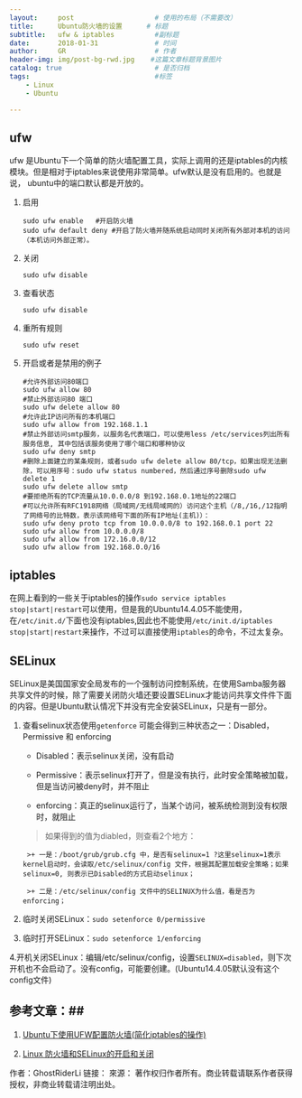 ```yaml
---
layout:     post                    # 使用的布局（不需要改）
title:      Ubuntu防火墙的设置      # 标题 
subtitle:   ufw & iptables          #副标题
date:       2018-01-31              # 时间
author:     GR                      # 作者
header-img: img/post-bg-rwd.jpg    #这篇文章标题背景图片
catalog: true                       # 是否归档
tags:                               #标签
    - Linux
    - Ubuntu

---
```


## ufw ##

ufw 是Ubuntu下一个简单的防火墙配置工具，实际上调用的还是iptables的内核模块。但是相对于iptables来说使用非常简单。ufw默认是没有启用的。也就是说， ubuntu中的端口默认都是开放的。

1. 启用
    ```shell
    sudo ufw enable   #开启防火墙
    sudo ufw default deny #开启了防火墙并随系统启动同时关闭所有外部对本机的访问（本机访问外部正常）。
    ```
2. 关闭
    ```shell
    sudo ufw disable
    ```
3. 查看状态
    ```shell
    sudo ufw disable
    ```
4. 重所有规则
    ```shell
    sudo ufw reset
    ```
4. 开启或者是禁用的例子
    ```shell
    #允许外部访问80端口
    sudo ufw allow 80 
    #禁止外部访问80 端口
    sudo ufw delete allow 80 
    #允许此IP访问所有的本机端口
    sudo ufw allow from 192.168.1.1 
    #禁止外部访问smtp服务，以服务名代表端口，可以使用less /etc/services列出所有服务信息, 其中包括该服务使用了哪个端口和哪种协议
    sudo ufw deny smtp 
    #删除上面建立的某条规则，或者sudo ufw delete allow 80/tcp，如果出现无法删除，可以用序号：sudo ufw status numbered，然后通过序号删除sudo ufw delete 1
    sudo ufw delete allow smtp 
    #要拒绝所有的TCP流量从10.0.0.0/8 到192.168.0.1地址的22端口
    #可以允许所有RFC1918网络（局域网/无线局域网的）访问这个主机（/8,/16,/12指明了网络号的比特数，表示该网络号下面的所有IP地址(主机)）：
    sudo ufw deny proto tcp from 10.0.0.0/8 to 192.168.0.1 port 22 
    sudo ufw allow from 10.0.0.0/8
    sudo ufw allow from 172.16.0.0/12
    sudo ufw allow from 192.168.0.0/16
    ```

## iptables ##

在网上看到的一些关于iptables的操作`sudo service iptables stop|start|restart`可以使用，但是我的Ubuntu14.4.05不能使用，在`/etc/init.d/`下面也没有iptables,因此也不能使用`/etc/init.d/iptables stop|start|restart`来操作，不过可以直接使用`iptables`的命令，不过太复杂。

## SELinux ##

SELinux是美国国家安全局发布的一个强制访问控制系统，在使用Samba服务器共享文件的时候，除了需要关闭防火墙还要设置SELinux才能访问共享文件件下面的内容。但是Ubuntu默认情况下并没有完全安装SELinux，只是有一部分。

1. 查看selinux状态使用`getenforce` 可能会得到三种状态之一：Disabled，Permissive 和 enforcing

    + Disabled：表示selinux关闭，没有启动

    + Permissive：表示selinux打开了，但是没有执行，此时安全策略被加载，但是当访问被deny时，并不阻止

    + enforcing：真正的selinux运行了，当某个访问，被系统检测到没有权限时，就阻止

    >如果得到的值为diabled，则查看2个地方：

        >+ 一是：/boot/grub/grub.cfg 中，是否有selinux=1 ?这里selinux=1表示kernel启动时，会读取/etc/selinux/config 文件，根据其配置加载安全策略；如果selinux=0, 则表示已Disabled的方式启动selinux；

        >+ 二是：/etc/selinux/config 文件中的SELINUX为什么值，看是否为enforcing；

2. 临时关闭SELinux：`sudo setenforce 0/permissive`

3. 临时打开SELinux：`sudo setenforce 1/enforcing`

4.开机关闭SELinux：编辑/etc/selinux/config，设置`SELINUX=disabled`，则下次开机也不会启动了。没有config，可能要创建。(Ubuntu14.4.05默认没有这个config文件)

## 参考文章：##

1. [Ubuntu下使用UFW配置防火墙(简化iptables的操作)](https://www.cnblogs.com/EasonJim/p/6851241.html)

2. [Linux 防火墙和SELinux的开启和关闭](http://blog.csdn.net/SaberJYang/article/details/69665927)


作者：GhostRiderLi
链接：
來源：
著作权归作者所有。商业转载请联系作者获得授权，非商业转载请注明出处。
